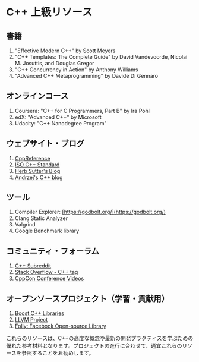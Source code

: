 # C++ 上級リソース

## 書籍
1. "Effective Modern C++" by Scott Meyers
2. "C++ Templates: The Complete Guide" by David Vandevoorde, Nicolai M. Josuttis, and Douglas Gregor
3. "C++ Concurrency in Action" by Anthony Williams
4. "Advanced C++ Metaprogramming" by Davide Di Gennaro

## オンラインコース
1. Coursera: "C++ for C Programmers, Part B" by Ira Pohl
2. edX: "Advanced C++" by Microsoft
3. Udacity: "C++ Nanodegree Program"

## ウェブサイト・ブログ
1. [CppReference](https://en.cppreference.com/w/)
2. [ISO C++ Standard](https://www.iso.org/standard/68564.html)
3. [Herb Sutter's Blog](https://herbsutter.com/)
4. [Andrzej's C++ blog](https://akrzemi1.wordpress.com/)

## ツール
1. Compiler Explorer: [https://godbolt.org/](https://godbolt.org/)
2. Clang Static Analyzer
3. Valgrind
4. Google Benchmark library

## コミュニティ・フォーラム
1. [C++ Subreddit](https://www.reddit.com/r/cpp/)
2. [Stack Overflow - C++ tag](https://stackoverflow.com/questions/tagged/c%2B%2B)
3. [CppCon Conference Videos](https://www.youtube.com/user/CppCon)

## オープンソースプロジェクト（学習・貢献用）
1. [Boost C++ Libraries](https://www.boost.org/)
2. [LLVM Project](https://llvm.org/)
3. [Folly: Facebook Open-source Library](https://github.com/facebook/folly)

これらのリソースは、C++の高度な概念や最新の開発プラクティスを学ぶための優れた参考材料となります。プロジェクトの進行に合わせて、適宜これらのリソースを参照することをお勧めします。
